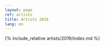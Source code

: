 ```yaml
---
layout: page
ref: artists
title: Artists 2019
lang: en
---
```


{% include_relative artists/2019/index.md %}
